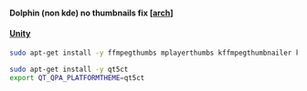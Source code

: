 #### Dolphin \(non kde\) no thumbnails fix [[arch]]

#### [Unity](https://askubuntu.com/questions/411891/dolphin-does-not-show-thumbnails)
```bash
sudo apt-get install -y ffmpegthumbs mplayerthumbs kffmpegthumbnailer kio-extras

sudo apt-get install -y qt5ct
export QT_QPA_PLATFORMTHEME=qt5ct
```

[arch]: https://wiki.archlinux.org/index.php/Qt#Configuration_of_Qt5_apps_under_environments_other_than_KDE
